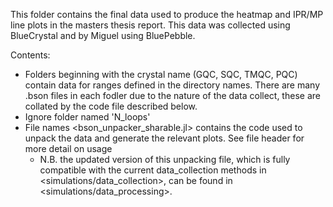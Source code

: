 This folder contains the final data used to produce the heatmap and IPR/MP line plots in the masters thesis report. This data was collected using BlueCrystal and by Miguel using BluePebble. 

Contents:
- Folders beginning with the crystal name (GQC, SQC, TMQC, PQC) contain data for ranges defined in the directory names. There are many .bson files in each fodler due to the nature of the data collect, these are collated by the code file described below.
- Ignore folder named 'N_loops'
- File names <bson_unpacker_sharable.jl> contains the code used to unpack the data and generate the relevant plots. See file header for more detail on usage
  - N.B. the updated version of this unpacking file, which is fully compatible with the current data_collection methods in <simulations/data_collection>, can be found in <simulations/data_processing>.

